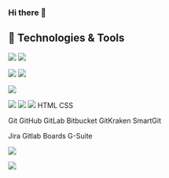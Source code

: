 ### Hi there 👋
## 🔧 Technologies & Tools
<!--Platforms-->
![](https://img.shields.io/badge/OS-Linux-informational?style=flat&logo=linux&logoColor=white&color=2bbc8a)
![](https://img.shields.io/badge/OS-Windows%C2%AE-informational?style=flat&logo=Windows&logoColor=blue&color=blue)
<!--Database-->
![](https://img.shields.io/badge/DBMS-PostgreSQL-informational?style=flat&logo=postgresql&logoColor=blue&color=blue)
![](https://img.shields.io/badge/DBMS-MySQL-informational?style=flat&logo=mysql&logoColor=white&color=yelow)

<!--Code Editors-->
![](https://img.shields.io/badge/Tools-VScode-informational?style=flat&logo=visual-studio-code&logoColor=blue&color=blue)
<!--Programing Languages-->
![](https://img.shields.io/badge/Code-Python-informational?style=flat&logo=python&logoColor=white&color=2bbc8a)
![](https://img.shields.io/badge/Code-Java-informational?style=flat&logo=java&logoColor=white&color=2bbc8a)
![](https://img.shields.io/badge/Code-JavaScript-informational?style=flat&logo=javascript&logoColor=white&color=2bbc8a)
HTML
CSS
<!--Git Cloud and Tools-->
Git
GitHub
GitLab
Bitbucket
GitKraken
SmartGit
<!--Planning Tools-->
Jira
Gitlab Boards
G-Suite

![](https://img.shields.io/badge/Shell-Bash-informational?style=flat&logo=gnu-bash&logoColor=white&color=2bbc8a)

![](https://img.shields.io/badge/Tools-Docker-informational?style=flat&logo=docker&logoColor=white&color=2bbc8a)
<!--
**pyasmani/pyasmani** is a ✨ _special_ ✨ repository because its `README.md` (this file) appears on your GitHub profile.

Here are some ideas to get you started:

- 🔭 I’m currently working on ...
- 🌱 I’m currently learning ...
- 👯 I’m looking to collaborate on ...
- 🤔 I’m looking for help with ...
- 💬 Ask me about ...
- 📫 How to reach me: ...
- 😄 Pronouns: ...
- ⚡ Fun fact: ...
-->
